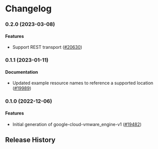 # Changelog

### 0.2.0 (2023-03-08)

#### Features

* Support REST transport ([#20630](https://github.com/googleapis/google-cloud-ruby/issues/20630)) 

### 0.1.1 (2023-01-11)

#### Documentation

* Updated example resource names to reference a supported location ([#19989](https://github.com/googleapis/google-cloud-ruby/issues/19989)) 

### 0.1.0 (2022-12-06)

#### Features

* Initial generation of google-cloud-vmware_engine-v1 ([#19482](https://github.com/googleapis/google-cloud-ruby/issues/19482)) 

## Release History
